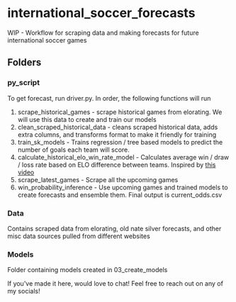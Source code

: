 # international_soccer_forecasts
WIP - Workflow for scraping data and making forecasts for future international soccer games


## Folders

### py_script
To get forecast, run driver.py. In order, the following functions will run

1. scrape_historical_games - scrape historical games from elorating. We will use this data to create and train our models
2. clean_scraped_historical_data - cleans scraped historical data, adds extra columns, and transforms format to make it friendly for training
3. train_sk_models - Trains regression / tree based models to predict the number of goals each team will score.
4. calculate_historical_elo_win_rate_model - Calculates average win / draw / loss rate based on ELO difference between teams. Inspired by [this video](https://www.youtube.com/watch?v=KjISuZ5o06Q)
5. scrape_latest_games - Scrape all the upcoming games
6. win_probability_inference - Use upcoming games and trained models to create forecasts and ensemble them. Final output is current_odds.csv

### Data
Contains scraped data from elorating, old nate silver forecasts, and other misc data sources pulled from different websites

### Models
Folder containing models created in 03_create_models

If you've made it here, would love to chat! Feel free to reach out on any of my socials!

